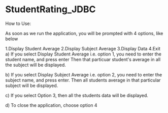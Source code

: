 # StudentRating_JDBC

How to Use:

As soon as we run the application, you will be prompted with 4 options, like below

1.Display Student Average
2.Display Subject Average
3.Display Data
4.Exit
a) If you select Display Student Average i.e. option 1, you need to enter the student name, and press enter Then that particuar student's average in all the subject will be displayed.

b) If you select Display Subject Average i.e. option 2, you need to enter the subject name, and press enter. Then all students average in that particular subject will be displayed.

c) If you select Option 3, then all the students data will be displayed.

d) To close the application, choose option 4
